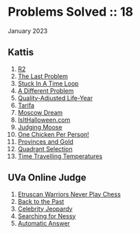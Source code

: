 # Problems Solved :: 18
January 2023

Kattis
-----------------
1. [R2](https://open.kattis.com/problems/r2)
1. [The Last Problem](https://open.kattis.com/problems/thelastproblem)
1. [Stuck In A Time Loop](https://open.kattis.com/problems/timeloop)
1. [A Different Problem](https://open.kattis.com/problems/different)
1. [Quality-Adjusted Life-Year](https://open.kattis.com/problems/qaly)
1. [Tarifa](https://open.kattis.com/problems/tarifa)
1. [Moscow Dream](https://open.kattis.com/problems/moscowdream)
1. [IsItHalloween.com](https://open.kattis.com/problems/isithalloween)
1. [Judging Moose](https://open.kattis.com/problems/judgingmoose)
1. [One Chicken Per Person!](https://open.kattis.com/problems/onechicken)
1. [Provinces and Gold](https://open.kattis.com/problems/provincesandgold)
1. [Quadrant Selection](https://open.kattis.com/problems/quadrant)
1. [Time Travelling Temperatures](https://open.kattis.com/problems/temperature)

UVa Online Judge
-----------------
1. [Etruscan Warriors Never Play Chess](https://onlinejudge.org/index.php?option=com_onlinejudge&Itemid=8&page=show_problem&category=0&problem=2661)
1. [Back to the Past](https://onlinejudge.org/index.php?option=com_onlinejudge&Itemid=8&page=show_problem&category=0&problem=4913)
1. [Celebrity Jeopardy](https://onlinejudge.org/index.php?option=com_onlinejudge&Itemid=8&category=246&page=show_problem&problem=3565)
1. [Searching for Nessy](https://onlinejudge.org/index.php?option=com_onlinejudge&Itemid=8&page=show_problem&category=0&problem=1985)
1. [Automatic Answer](https://onlinejudge.org/index.php?option=com_onlinejudge&Itemid=8&page=show_problem&category=0&problem=2542)